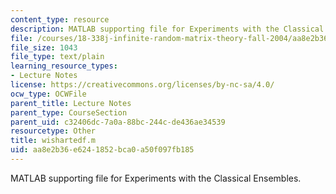 ```yaml
---
content_type: resource
description: MATLAB supporting file for Experiments with the Classical Ensembles.
file: /courses/18-338j-infinite-random-matrix-theory-fall-2004/aa8e2b36e6241852bca0a50f097fb185_wishartedf.m
file_size: 1043
file_type: text/plain
learning_resource_types:
- Lecture Notes
license: https://creativecommons.org/licenses/by-nc-sa/4.0/
ocw_type: OCWFile
parent_title: Lecture Notes
parent_type: CourseSection
parent_uid: c32406dc-7a0a-88bc-244c-de436ae34539
resourcetype: Other
title: wishartedf.m
uid: aa8e2b36-e624-1852-bca0-a50f097fb185
---
```

MATLAB supporting file for Experiments with the Classical Ensembles.